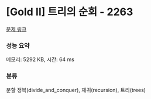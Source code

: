 # [Gold II] 트리의 순회 - 2263 

[문제 링크](https://www.acmicpc.net/problem/2263) 

### 성능 요약

메모리: 5292 KB, 시간: 64 ms

### 분류

분할 정복(divide_and_conquer), 재귀(recursion), 트리(trees)

